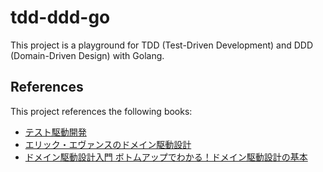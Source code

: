 # tdd-ddd-go

This project is a playground for TDD (Test-Driven Development) and DDD (Domain-Driven Design) with Golang.

## References

This project references the following books:

- [テスト駆動開発](https://www.amazon.co.jp/dp/B077D2L69C)
- [エリック・エヴァンスのドメイン駆動設計](https://www.amazon.co.jp/dp/B00GRKD6XU)
- [ドメイン駆動設計入門 ボトムアップでわかる！ドメイン駆動設計の基本](https://www.amazon.co.jp/dp/B082WXZVPC)